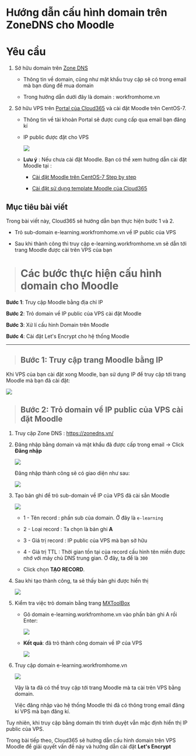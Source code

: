 # Hướng dẫn cấu hình domain trên ZoneDNS cho Moodle

# Yêu cầu

1. Sở hữu domain trên [Zone DNS](https://zonedns.vn/)
    - Thông tin về domain, cũng như mật khẩu truy cập sẽ có trong email mà bạn dùng để mua domain

    - Trong hướng dẫn dưới đây là domain : workfromhome.vn

2. Sở hữu VPS trên [Portal của Cloud365](https://portal.cloud365.vn/) và cài đặt Moodle trên CentOS-7.

    - Thông tin về tài khoản Portal sẽ được cung cấp qua email bạn đăng kí

    - IP public được đặt cho VPS

        <img src="https://i.imgur.com/f2G4cGU.png">

    - **Lưu ý** : Nếu chưa cài đặt Moodle. Bạn có thể xem hướng dẫn cài đặt Moodle tại : 
        - [Cài đặt Moodle trên CentOS-7 Step by step](https://news.cloud365.vn/cai-dat-moodle-3-8-1-tren-centos7/)

        - [Cài đặt sử dụng template Moodle của Cloud365](https://support.cloud365.vn/cloud-app/su-dung-template-moodle-tai-cloud365/)

## Mục tiêu bài viết
Trong bài viết này, Cloud365 sẽ hướng dẫn bạn thực hiện bước 1 và 2.

- Trỏ sub-domain e-learning.workfromhome.vn về IP public của VPS

- Sau khi thành công thì truy cập e-learning.workfromhome.vn sẽ dẫn tới trang Moodle được cài trên VPS của bạn

># Các bước thực hiện cấu hình domain cho Moodle
**Bước 1**: Truy cập Moodle bằng địa chỉ IP

**Bước 2**: Trỏ domain về IP public của VPS cài đặt Moodle

**Bước 3**: Xử lí cấu hình Domain trên Moodle

**Bước 4**: Cài đặt Let's Encrypt cho hệ thống Moodle

-----

>## **Bước 1**: Truy cập trang Moodle bằng IP
Khi VPS của bạn cài đặt xong Moodle, bạn sử dụng IP để truy cập tới trang Moodle mà bạn đã cài đặt:

<img src="https://i.imgur.com/udgRdFm.png">

>## **Bước 2**: Trỏ domain về IP public của VPS cài đặt Moodle
1. Truy cập Zone DNS : https://zonedns.vn/ 

2. Đăng nhập bằng domain và mật khẩu đã được cấp trong email -> Click **Đăng nhập**

    <img src="https://i.imgur.com/kuqqbwj.png">

    Đăng nhập thành công sẽ có giao diện như sau:

    <img src="https://i.imgur.com/4aMnIY4.png">

3. Tạo bản ghi để trỏ sub-domain về IP của VPS đã cài sẵn Moodle

    <img src="https://i.imgur.com/BPWXVst.png">

    - 1 - Tên record : phần sub của domain. Ở đây là `e-learning`
    - 2 - Loại record : Ta chọn là bản ghi **A**
    - 3 - Giá trị record : IP public của VPS mà bạn sở hữu
    - 4 - Giá trị TTL : Thời gian tồn tại của record cấu hình tên miền được nhớ với máy chủ DNS trung gian. Ở đây, ta để là `300`

    - Click chọn **TẠO RECORD**.

4. Sau khi tạo thành công, ta sẽ thấy bản ghi được hiển thị

    <img src="https://i.imgur.com/wREsAVk.png">

5. Kiểm tra việc trỏ domain bằng trang [MXToolBox](https://mxtoolbox.com/NetworkTools.aspx)
    - Gõ domain e-learning.workfromhome.vn vào phần bản ghi A rồi Enter:
        
        <img src="https://i.imgur.com/D0w8S1d.png">

    - **Kết quả**: đã trỏ thành công domain về IP của VPS
        
        <img src="https://i.imgur.com/SLVvaLy.png">

6. Truy cập domain e-learning.workfromhome.vn

    <img src="https://i.imgur.com/udgRdFm.png">

    Vậy là ta đã có thể truy cập tới trang Moodle mà ta cài trên VPS bằng domain.

    Việc đăng nhập vào hệ thống Moodle thì đã có thông trong email đăng kí VPS mà bạn đăng kí.

Tuy nhiên, khi truy cập bằng domain thì trình duyệt vẫn mặc định hiển thị IP public của VPS.

Trong bài tiếp theo, Cloud365 sẽ hướng dẫn cấu hình domain trên VPS Moodle để giải quyết vấn đề này và hướng dẫn cài đặt **Let's Encrypt**